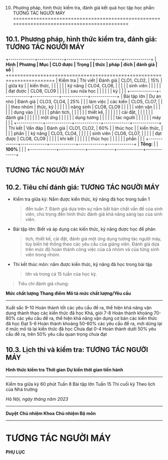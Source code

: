 10. Phương pháp, hình thức kiểm tra, đánh giá kết quả học tập học phần: TƯƠNG TÁC NGƯỜI MÁY
===========================================================================================

10.1. Phương pháp, hình thức kiểm tra, đánh giá: TƯƠNG TÁC NGƯỜI MÁY
--------------------------------------------------------------------

+-------------+-------------+-------------+-------------+-------------+
| **Hình      | **Phương    | **Mục       | **CLO được  | **Trọng     |
| thức**      | pháp**      | đích**      | đánh giá**  | số**        |
+=============+=============+=============+=============+=============+
| Kiểm tra    | Thi viết    | Đánh giá    | CLO1, CLO2, | 15%         |
| giữa kỳ     |             | kiến thức,  |             |             |
|             |             | kỹ năng     | CLO4, CLO6, |             |
|             |             | sinh viên   |             |             |
|             |             | đạt được    | CLO8, CLO9  |             |
|             |             | sau nửa học |             |             |
|             |             | kỳ          |             |             |
+-------------+-------------+-------------+-------------+-------------+
| Bài tập lớn | Dự án nhỏ   | Đánh giá    | CLO3, CLO4, | 25%         |
|             | làm việc    | các kiến    | CLO5, CLO7, |             |
|             | theo nhóm   | thức, kỹ    |             |             |
|             |             | năng sinh   | CLO8, CLO9  |             |
|             |             | viên vận    |             |             |
|             |             | dụng vào    |             |             |
|             |             | phân tích,  |             |             |
|             |             | thiết kế,   |             |             |
|             |             | cài đặt,    |             |             |
|             |             | đánh giá    |             |             |
|             |             | một ứng     |             |             |
|             |             | dụng tương  |             |             |
|             |             | tác người   |             |             |
|             |             | máy         |             |             |
+-------------+-------------+-------------+-------------+-------------+
| Thi kết     | Vấn đáp     | Đánh giá    | CLO1, CLO2, | 60%         |
| thúc học    |             | kiến thức,  |             |             |
| phần        |             | kỹ năng     | CLO3, CLO4, |             |
|             |             | sinh viên   | CLO6, CLO7, |             |
|             |             | đạt được    | CLO8, CLO9  |             |
|             |             | khi kết     |             |             |
|             |             | thúc học    |             |             |
|             |             | phần        |             |             |
+-------------+-------------+-------------+-------------+-------------+
| **Tổng:**   |             | **100%**    |             |             |
+-------------+-------------+-------------+-------------+-------------+

 TƯƠNG TÁC NGƯỜI MÁY
-------------------

10.2. Tiêu chí đánh giá: TƯƠNG TÁC NGƯỜI MÁY
--------------------------------------------

-   Kiểm tra giữa kỳ: Nắm được kiến thức, kỹ năng đã học trong tuần 1
    > đến tuần 7. Đánh giá dựa trên sự nắm bắt bản chất vấn đề của sinh
    > viên, chú trọng đến hình thức đánh giá khả năng sáng tạo của sinh
    > viên.

-   Bài tập lớn: Biết và áp dụng các kiến thức, kỹ năng được học để phân
    > tích, thiết kế, cài đặt, đánh giá một ứng dụng tương tác người
    > máy, tùy biến hệ thống theo các yêu cầu của giảng viên. Đánh giá
    > dựa trên mức độ hoàn thành công việc của cả nhóm và của từng sinh
    > viên trong nhóm.

-   Thi kết thúc môn: nắm được kiến thức, kỹ năng đã học trong bài tập
    > lớn và trong cả 15 tuần của học kỳ.

> Tiêu chí đánh giá chung:

  **Mức chất lượng**   **Thang điểm**   **Mô tả mức chất lượng/Yêu cầu**
  -------------------- ---------------- ----------------------------------------------------------------------------------------------------
  Xuất sắc             9-10             Hoàn thành tốt các yêu cầu đề ra, thể hiện khả năng vận dụng thành thạo các kiến thức đã học
  Khá, giỏi            7-8              Hoàn thành khoảng 70-80% các yêu cầu đề ra, thể hiện khả năng vận dụng cơ bản các kiến thức đã học
  Đạt                  5-6              Hoàn thành khoảng 50-60% các yêu cầu đề ra, mới dừng lại ở mức mô tả lại kiến thức đã học
  Chưa đạt             0-4              Hoàn thành dưới 50% yêu cầu đề ra, trên 50% yêu cầu quan trọng chưa đạt

10.3. Lịch thi và kiểm tra: TƯƠNG TÁC NGƯỜI MÁY
-----------------------------------------------

  **Hình thức kiểm tra**   **Thời gian**   **Dự kiến thời gian tiến hành**
  ------------------------ --------------- ---------------------------------
  Kiểm tra giữa kỳ         60 phút         Tuần 8
  Bài tập lớn                              Tuần 15
  Thi cuối kỳ                              Theo lịch của Nhà trường

*Hà Nội, ngày tháng năm 2023*

  ----------- -------------------- ----------------------
  **Duyệt**   **Chủ nhiệm Khoa**   **Chủ nhiệm Bộ môn**
  ----------- -------------------- ----------------------

 TƯƠNG TÁC NGƯỜI MÁY
===================

**PHỤ LỤC**
